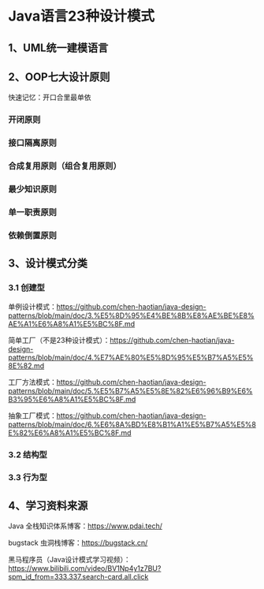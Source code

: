 # Java语言23种设计模式

## 1、UML统一建模语言

## 2、OOP七大设计原则

快速记忆：开口合里最单依

### 开闭原则

### 接口隔离原则

### 合成复用原则（组合复用原则）

### 最少知识原则

### 单一职责原则

### 依赖倒置原则

## 3、设计模式分类

### 3.1 创建型

单例设计模式：https://github.com/chen-haotian/java-design-patterns/blob/main/doc/3.%E5%8D%95%E4%BE%8B%E8%AE%BE%E8%AE%A1%E6%A8%A1%E5%BC%8F.md

简单工厂（不是23种设计模式）：https://github.com/chen-haotian/java-design-patterns/blob/main/doc/4.%E7%AE%80%E5%8D%95%E5%B7%A5%E5%8E%82.md

工厂方法模式：https://github.com/chen-haotian/java-design-patterns/blob/main/doc/5.%E5%B7%A5%E5%8E%82%E6%96%B9%E6%B3%95%E6%A8%A1%E5%BC%8F.md

抽象工厂模式：https://github.com/chen-haotian/java-design-patterns/blob/main/doc/6.%E6%8A%BD%E8%B1%A1%E5%B7%A5%E5%8E%82%E6%A8%A1%E5%BC%8F.md

### 3.2 结构型

### 3.3 行为型

## 4、学习资料来源

Java 全栈知识体系博客：https://www.pdai.tech/

bugstack 虫洞栈博客：https://bugstack.cn/

黑马程序员（Java设计模式学习视频）：https://www.bilibili.com/video/BV1Np4y1z7BU?spm_id_from=333.337.search-card.all.click